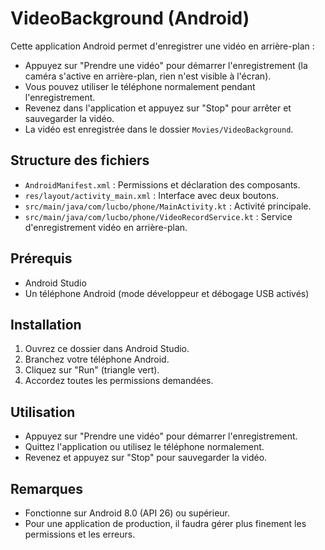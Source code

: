 # VideoBackground (Android)

Cette application Android permet d'enregistrer une vidéo en arrière-plan :
- Appuyez sur "Prendre une vidéo" pour démarrer l'enregistrement (la caméra s'active en arrière-plan, rien n'est visible à l'écran).
- Vous pouvez utiliser le téléphone normalement pendant l'enregistrement.
- Revenez dans l'application et appuyez sur "Stop" pour arrêter et sauvegarder la vidéo.
- La vidéo est enregistrée dans le dossier `Movies/VideoBackground`.

## Structure des fichiers

- `AndroidManifest.xml` : Permissions et déclaration des composants.
- `res/layout/activity_main.xml` : Interface avec deux boutons.
- `src/main/java/com/lucbo/phone/MainActivity.kt` : Activité principale.
- `src/main/java/com/lucbo/phone/VideoRecordService.kt` : Service d'enregistrement vidéo en arrière-plan.

## Prérequis
- Android Studio
- Un téléphone Android (mode développeur et débogage USB activés)

## Installation
1. Ouvrez ce dossier dans Android Studio.
2. Branchez votre téléphone Android.
3. Cliquez sur "Run" (triangle vert).
4. Accordez toutes les permissions demandées.

## Utilisation
- Appuyez sur "Prendre une vidéo" pour démarrer l'enregistrement.
- Quittez l'application ou utilisez le téléphone normalement.
- Revenez et appuyez sur "Stop" pour sauvegarder la vidéo.

## Remarques
- Fonctionne sur Android 8.0 (API 26) ou supérieur.
- Pour une application de production, il faudra gérer plus finement les permissions et les erreurs. 